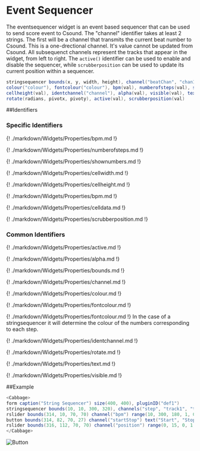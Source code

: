 # Event Sequencer

The eventsequencer widget is an event based sequencer that can be used to send score event to Csound. The "channel" identifier takes at least 2 strings. The first will be a channel that transmits the current beat number to Csound. This is a one-drectional channel. It's value cannot be updated from Csound.  All subsequenct channels represent the tracks that appear in the widget, from left to right. The `active()` identifier can be used to enable and disable the sequencer, while `scrubberposition` can be used to update its current position within a sequencer.

```csharp
stringsequencer bounds(x, y, width, height), channel("beatChan", "chan1", "chan2", "chan3"),
colour("colour"), fontcolour("colour"), bpm(val), numberofsteps(val), shownumbers(val), cellwidth(val),
cellheight(val), identchannel("channel"), alpha(val), visible(val), text("Track1", "Track2", "Track3")
rotate(radians, pivotx, pivoty), active(val), scrubberposition(val)
```
<!--(End of syntax)/-->

##Identifiers

### Specific Identifiers

{! ./markdown/Widgets/Properties/bpm.md !}

{! ./markdown/Widgets/Properties/numberofsteps.md !}

{! ./markdown/Widgets/Properties/shownumbers.md !}

{! ./markdown/Widgets/Properties/cellwidth.md !}

{! ./markdown/Widgets/Properties/cellheight.md !}

{! ./markdown/Widgets/Properties/bpm.md !}

{! ./markdown/Widgets/Properties/celldata.md !}

{! ./markdown/Widgets/Properties/scrubberposition.md !}

### Common Identifiers
{! ./markdown/Widgets/Properties/active.md !}

{! ./markdown/Widgets/Properties/alpha.md !}

{! ./markdown/Widgets/Properties/bounds.md !}

{! ./markdown/Widgets/Properties/channel.md !}

{! ./markdown/Widgets/Properties/colour.md !}

{! ./markdown/Widgets/Properties/fontcolour.md !}

{! ./markdown/Widgets/Properties/fontcolour.md !} In the case of a stringsequencer it will determine the colour of the numbers corresponding to each step. 

{! ./markdown/Widgets/Properties/identchannel.md !}

{! ./markdown/Widgets/Properties/rotate.md !}

{! ./markdown/Widgets/Properties/text.md !}

{! ./markdown/Widgets/Properties/visible.md !}

<!--(End of identifiers)/-->

##Example
```csharp
<Cabbage>
form caption("String Sequencer") size(400, 400), pluginID("def1")
stringsequencer bounds(10, 10, 300, 320), channels("step", "track1", "track2", "track3", "track4"), active(0), identchannel("trackerIdent"), textcolour(200, 200, 200), highlightcolour(60, 60, 60) outlinecolour(80,80,80), bpm(180), fontcolour("white") backgroundcolour(20, 20, 20) showstepnumbers(4), numberofsteps(16)
rslider bounds(314, 10, 70, 70) channel("bpm") range(10, 300, 180, 1, 0.001) text("BPM") 
button bounds(314, 82, 70, 27) channel("startStop") text("Start", "Stop") 
rslider bounds(316, 112, 70, 70) channel("position") range(0, 15, 0, 1, 1) 
</Cabbage> 
```

![Button](../images/stringsequencer.gif)
